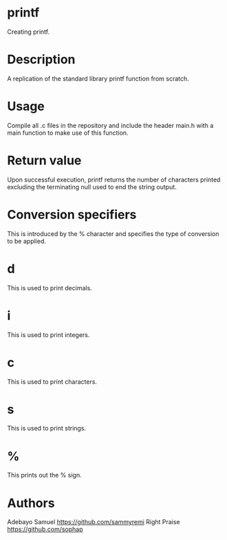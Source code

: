 # printf
Creating printf.
# Description
A replication of the standard library printf function from scratch.
# Usage
Compile all .c files in the repository and include the header main.h with a main function to make use of this function.
# Return value
Upon successful execution, printf returns the number of characters printed excluding the terminating null used to end the string output.
# Conversion specifiers
This is introduced by the % character and specifies the type of conversion to be applied.
# d
This is used to print decimals.
# i
This is used to print integers.
# c
This is used to print characters.
# s
This is used to print strings.
# %
This prints out the % sign.
# Authors
Adebayo Samuel <https://github.com/sammyremi>
Right Praise <https://github.com/sophap>
